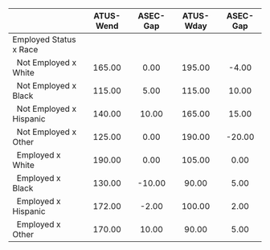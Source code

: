 
|                      |    ATUS-Wend |     ASEC-Gap |    ATUS-Wday |     ASEC-Gap |
| -------------------- | :----------: | :----------: | :----------: | :----------: |
| Employed Status x Race |              |              |              |              |
| &nbsp;&nbsp;Not Employed x White |       165.00 |         0.00 |       195.00 |        -4.00 |
| &nbsp;&nbsp;Not Employed x Black |       115.00 |         5.00 |       115.00 |        10.00 |
| &nbsp;&nbsp;Not Employed x Hispanic |       140.00 |        10.00 |       165.00 |        15.00 |
| &nbsp;&nbsp;Not Employed x Other |       125.00 |         0.00 |       190.00 |       -20.00 |
| &nbsp;&nbsp;Employed x White |       190.00 |         0.00 |       105.00 |         0.00 |
| &nbsp;&nbsp;Employed x Black |       130.00 |       -10.00 |        90.00 |         5.00 |
| &nbsp;&nbsp;Employed x Hispanic |       172.00 |        -2.00 |       100.00 |         2.00 |
| &nbsp;&nbsp;Employed x Other |       170.00 |        10.00 |        90.00 |         5.00 |

